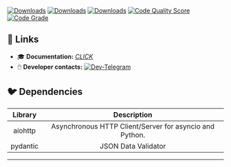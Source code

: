 [![Downloads](https://pepy.tech/badge/aioproxyline)](https://pepy.tech/project/aioproxyline)
[![Downloads](https://pepy.tech/badge/aioproxyline/month)](https://pepy.tech/project/aioproxyline)
[![Downloads](https://pepy.tech/badge/aioproxyline/week)](https://pepy.tech/project/aioproxyline)
[![Code Quality Score](https://api.codiga.io/project/34377/score/svg)](https://api.codiga.io/project/34377/score/svg)
[![Code Grade](https://api.codiga.io/project/34377/status/svg)](https://api.codiga.io/project/34377/status/svg)

## 🔗 Links
* 🎓 **Documentation:** [*CLICK*](https://aioproxyline.readthedocs.io/en/latest/)
* 🖱️ **Developer contacts:** [![Dev-Telegram](https://img.shields.io/badge/Telegram-blue.svg?style=flat-square&logo=telegram)](https://t.me/marple_tech)
## 🐦 Dependencies  

| Library  |                       Description                       |
|:--------:|:-------------------------------------------------------:|
| aiohttp  | Asynchronous HTTP Client/Server for asyncio and Python. |
| pydantic |                   JSON Data Validator                   |

---
